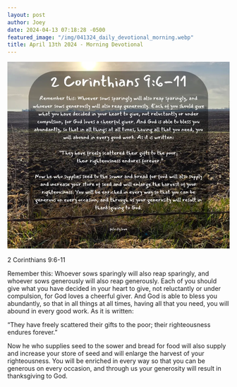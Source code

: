 ```yaml
---
layout: post
author: Joey
date: 2024-04-13 07:18:28 -0500
featured_image: "/img/041324_daily_devotional_morning.webp"
title: April 13th 2024 - Morning Devotional
---
```


[![April 13th 2024 - Morning Devotional](/img/041324_daily_devotional_morning.webp)](/img/041324_daily_devotional_morning.webp)

2 Corinthians 9:6-11

Remember this: Whoever sows sparingly will also reap sparingly, and whoever sows generously will also reap generously. Each of you should give what you have decided in your heart to give, not reluctantly or under compulsion, for God loves a cheerful giver. And God is able to bless you abundantly, so that in all things at all times, having all that you need, you will abound in every good work. As it is written:

“They have freely scattered their gifts to the poor;
    their righteousness endures forever.”

Now he who supplies seed to the sower and bread for food will also supply and increase your store of seed and will enlarge the harvest of your righteousness. You will be enriched in every way so that you can be generous on every occasion, and through us your generosity will result in thanksgiving to God.